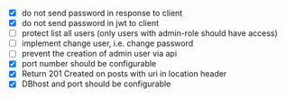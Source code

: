 -   [X] do not send password in response to client
-   [X] do not send password in jwt to client
-   [ ] protect list all users (only users with admin-role should have access)
-   [ ] implement change user, i.e. change password
-   [ ] prevent the creation of admin user via api
-   [X] port number should be configurable
-   [X] Return 201 Created on posts with uri in location header
-   [X] DBhost and port should be configurable 
